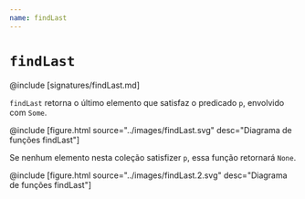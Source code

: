 ```yaml
---
name: findLast
---
```


# `findLast`

@include [signatures/findLast.md]

`findLast` retorna o último elemento que satisfaz o predicado `p`, envolvido com `Some`.

@include [figure.html source="../images/findLast.svg" desc="Diagrama de funções findLast"]

Se nenhum elemento nesta coleção satisfizer `p`, essa função retornará `None`.

@include [figure.html source="../images/findLast.2.svg" desc="Diagrama de funções findLast"]
